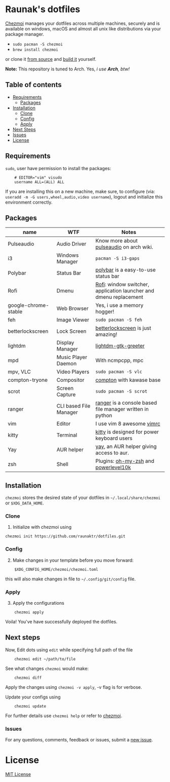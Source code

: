 # Raunak's dotfiles

[Chezmoi](https://www.chezmoi.io/) manages your dotfiles across multiple machines, securely and is available on windows, macOS and almost all unix like distributions via your package manager.

- `sudo pacman -S chezmoi`
- `brew install chezmoi`

or clone it [from source](https://github.com/twpayne/chezmoi.git) and [build it](https://www.chezmoi.io/docs/install/) yourself.

**Note:** This repository is tuned to Arch. Yes, _i use **Arch**, btw!_

## Table of contents

- [Requirements](#requirements)
  - [Packages](#packages)
- [Installation](#installation)
  - [Clone](#clone)
  - [Config](#config)
  - [Apply](#apply)
- [Next Steps](#next-steps)
- [Issues](#issues)
- [License](#license)

## Requirements

`sudo`, user have permission to install the packages:

```
    # EDITOR="vim" visudo
    username ALL=(ALL) ALL
```

If you are installing this on a new machine, make sure, to configure (via: `useradd -m -G users,wheel,audio,video username`), logout and initialize this environment correctly.

## Packages

| name                 | WTF                    | Notes                                                                                                                  |
| -------------------- | ---------------------- | ---------------------------------------------------------------------------------------------------------------------- |
| Pulseaudio           | Audio Driver           | Know more about [pulseaudio](https://wiki.archlinux.org/index.php/PulseAudio) on arch wiki.                            |
| i3                   | Windows Manager        | `pacman -S i3-gaps`                                                                                                    |
| Polybar              | Status Bar             | [polybar](https://github.com/polybar/polybar) is a easy-to-use status bar                                              |
| Rofi                 | Dmenu                  | [Rofi](https://github.com/davatorium/rofi): window switcher, application launcher and dmenu replacement                |
| google-chrome-stable | Web Browser            | Yes, i use a memory hogger!                                                                                            |
| feh                  | Image Viewer           | `sudo pacman -S feh`                                                                                                   |
| betterlockscreen     | Lock Screen            | [betterlockscreen](https://github.com/pavanjadhaw/betterlockscreen) is just amazing!                                   |
| lightdm              | Display Manager        | [lightdm-gtk-greeter](https://wiki.archlinux.org/index.php/LightDM)                                                    |
| mpd                  | Music Player Daemon    | With ncmpcpp, mpc                                                                                                      |
| mpv, VLC             | Video Players          | `sudo pacman -S vlc`                                                                                                   |
| compton-tryone       | Compositor             | [compton](https://github.com/tryone144/compton) with kawase base                                                       |
| scrot                | Screen Capture         | `sudo pacman -S scrot`                                                                                                 |
| ranger               | CLI based File Manager | [ranger](http://ranger.github.io/) is a console based file manager written in python                                   |
| vim                  | Editor                 | I use vim 8 awesome [vimrc](https://github.com/amix/vimrc)                                                             |
| kitty                | Terminal               | [kitty](https://sw.kovidgoyal.net/kitty/) is designed for power keyboard users                                         |
| Yay                  | AUR helper             | [yay](https://github.com/Jguer/yay), an AUR helper giving access to aur.                                               |
| zsh                  | Shell                  | Plugins: [oh-my-zsh](https://github.com/ohmyzsh/ohmyzsh) and [powerlevel10k](https://github.com/romkatv/powerlevel10k) |

## Installation

`chezmoi` stores the desired state of your dotfiles in `~/.local/share/chezmoi` or `$XDG_DATA_HOME`.

### Clone

1. Initialize with chezmoi using

```
chezmoi init https://github.com/raunaktr/dotfiles.git
```

### Config

2. Make changes in your template before you move forward:

```
    $XDG_CONFIG_HOME/chezmoi/chezmoi.toml
```

this will also make changes in file to `~/.config/git/config` file.

### Apply

3. Apply the configurations

```
    chezmoi apply
```

Voila! You've have successfully deployed the dotfiles.

## Next steps

Now, Edit dots using `edit` while specifying full path of the file

```
    chezmoi edit ~/path/to/file
```

See what changes `chezmoi` would make:

```
    chezmoi diff
```

Apply the changes using `chezmoi -v apply`, -v flag is for verbose.

Update your configs using

```
    chezmoi update
```

For further details use `chezmoi help` or refer to [chezmoi](https://www.chezmoi.io/docs/how-to/).

### Issues

For any questions, comments, feedback or issues, submit a [new issue](https://github.com/raunaktr/dotfiles/issues/new).

# License

[MIT License](https://github.com/raunaktr/dotfiles/blob/master/LICENSE)
